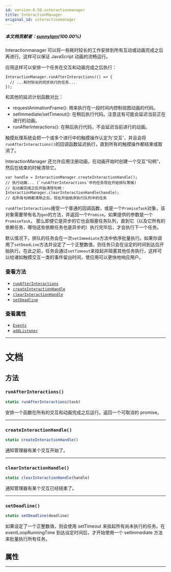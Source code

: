 ```yaml
---
id: version-0.58-interactionmanager
title: InteractionManager
original_id: interactionmanager
---
```


##### 本文档贡献者：[sunnylqm](https://github.com/search?q=sunnylqm%40qq.com+in%3Aemail&type=Users)(100.00%)

Interactionmanager 可以将一些耗时较长的工作安排到所有互动或动画完成之后再进行。这样可以保证 JavaScript 动画的流畅运行。

应用这样可以安排一个任务在交互和动画完成之后执行：

```
InteractionManager.runAfterInteractions(() => {
  // ...耗时较长的同步执行的任务...
});
```

和其他的延迟计划函数对比：

* requestAnimationFrame(): 用来执行在一段时间内控制视图动画的代码。
* setImmediate/setTimeout(): 在稍后执行代码。注意这有可能会延迟当前正在进行的动画。
* runAfterInteractions(): 在稍后执行代码，不会延迟当前进行的动画。

触摸处理系统会把一个或多个进行中的触摸操作认定为'交互'，并且会将`runAfterInteractions()`的回调函数延迟执行，直到所有的触摸操作都结束或取消了。

InteractionManager 还允许应用注册动画，在动画开始时创建一个交互“句柄”，然后在结束的时候清除它。

```
var handle = InteractionManager.createInteractionHandle();
// 执行动画... (`runAfterInteractions`中的任务现在开始排队等候)
// 在动画完成之后开始清除句柄：
InteractionManager.clearInteractionHandle(handle);
// 在所有句柄都清除之后，现在开始依序执行队列中的任务
```

`runAfterInteractions`接受一个普通的回调函数，或是一个`PromiseTask`对象，该对象需要带有名为`gen`的方法，并返回一个`Promise`。如果提供的参数是一个`PromiseTask`， 那么即便它是异步的它也会阻塞任务队列，直到它（以及它所有的依赖任务，哪怕这些依赖任务也是异步的）执行完毕后，才会执行下一个任务。

默认情况下，排队的任务会在一次`setImmediate`方法中依序批量执行。如果你调用了`setDeadLine`方法并设定了一个正整数值，则任务只会在设定的时间到达后开始执行。在此之前，任务会通过`setTimeout`来挂起并阻塞其他任务执行，这样可以给诸如触摸交互一类的事件留出时间，使应用可以更快地响应用户。

### 查看方法

* [`runAfterInteractions`](interactionmanager.md#runafterinteractions)
* [`createInteractionHandle`](interactionmanager.md#createinteractionhandle)
* [`clearInteractionHandle`](interactionmanager.md#clearinteractionhandle)
* [`setDeadline`](interactionmanager.md#setdeadline)

### 查看属性

* [`Events`](interactionmanager.md#events)
* [`addListener`](interactionmanager.md#addlistener)

---

# 文档

## 方法

### `runAfterInteractions()`

```jsx
static runAfterInteractions(task)
```

安排一个函数在所有的交互和动画完成之后运行。返回一个可取消的 promise。

---

### `createInteractionHandle()`

```jsx
static createInteractionHandle()
```

通知管理器有某个交互开始了。

---

### `clearInteractionHandle()`

```jsx
static clearInteractionHandle(handle)
```

通知管理器有某个交互已经结束了。

---

### `setDeadline()`

```jsx
static setDeadline(deadline)
```

如果设定了一个正整数值，则会使用 setTimeout 来挂起所有尚未执行的任务。在 eventLoopRunningTime 到达设定时间后，才开始使用一个 setImmediate 方法来批量执行所有任务。

## 属性

---
